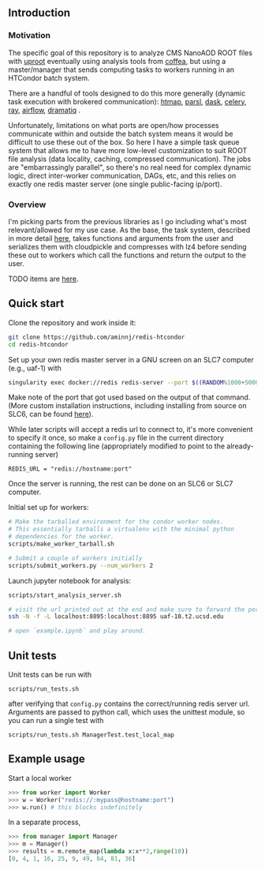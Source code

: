## Introduction

### Motivation

The specific goal of this repository is to analyze CMS NanoAOD ROOT files with [uproot](https://github.com/scikit-hep/uproot)
eventually using analysis tools from [coffea](https://github.com/CoffeaTeam/coffea), but using a master/manager
that sends computing tasks to workers running in an HTCondor batch system.

There are a handful of tools designed to do this more generally (dynamic task execution with brokered communication):
[htmap](https://github.com/htcondor/htmap),
[parsl](https://github.com/Parsl/parsl),
[dask](https://distributed.dask.org/en/latest/),
[celery](https://github.com/celery/celery),
[ray](https://github.com/ray-project/ray),
[airflow](https://github.com/apache/airflow),
[dramatiq](https://github.com/Bogdanp/dramatiq)
.

Unfortunately, limitations on what ports are open/how processes communicate
within and outside the batch system means it would be difficult to use these
out of the box. So here I have a simple task queue system that allows me to
have more low-level customization to suit ROOT file analysis (data locality,
caching, compressed communication). The jobs are "embarrassingly parallel",
so there's no real need for complex dynamic logic, direct inter-worker
communication, DAGs, etc, and this relies on exactly one redis master server
(one single public-facing ip/port).

### Overview

I'm picking parts from the previous libraries as I go including
what's most relevant/allowed for my use case. As the base, the task system, described
in more detail [here](notes/minimal_queue.md), takes functions and arguments
from the user and serializes them with cloudpickle and compresses with lz4 
before sending these out to workers which call the functions and return the
output to the user.

TODO items are [here](notes/todo.md).


## Quick start

Clone the repository and work inside it:
```bash
git clone https://github.com/aminnj/redis-htcondor
cd redis-htcondor
```


Set up your own redis master server in a GNU screen on an SLC7 computer (e.g., uaf-1) with
```bash
singularity exec docker://redis redis-server --port $((RANDOM%1000+50000)) --loglevel verbose
```
Make note of the port that got used based on the output of that command.
(More custom installation instructions, including installing from source on SLC6, 
can be found [here](notes/installing_redis.md)).

While later scripts will accept a redis url to connect to, it's more convenient to specify it once,
so make a `config.py` file in the current directory containing the following line (appropriately modified
to point to the already-running server)
```
REDIS_URL = "redis://hostname:port"
```

Once the server is running, the rest can be done on an SLC6 or SLC7 computer.

Initial set up for workers:
```bash
# Make the tarballed environment for the condor worker nodes.
# This essentially tarballs a virtualenv with the minimal python
# dependencies for the worker.
scripts/make_worker_tarball.sh

# Submit a couple of workers initially
scripts/submit_workers.py --num_workers 2
```

Launch jupyter notebook for analysis:
```bash
scripts/start_analysis_server.sh

# visit the url printed out at the end and make sure to forward the port to your laptop first. e.g.,
ssh -N -f -L localhost:8895:localhost:8895 uaf-10.t2.ucsd.edu

# open `example.ipynb` and play around.
```

## Unit tests

Unit tests can be run with
```
scripts/run_tests.sh
```
after verifying that `config.py` contains the correct/running redis server url.
Arguments are passed to python call, which uses the unittest module, 
so you can run a single test with
```
scripts/run_tests.sh ManagerTest.test_local_map
```

## Example usage

Start a local worker
```python
>>> from worker import Worker
>>> w = Worker("redis://:mypass@hostname:port")
>>> w.run() # this blocks indefinitely
```

In a separate process,
```python
>>> from manager import Manager
>>> m = Manager()
>>> results = m.remote_map(lambda x:x**2,range(10))
[0, 4, 1, 16, 25, 9, 49, 64, 81, 36]
```
